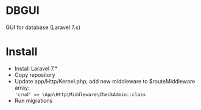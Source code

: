 # DBGUI
   GUI for database (Laravel 7.x)
# Install
 - Install  Laravel 7.*
 - Copy  repository
 - Update app/Http/Kernel.php, add new middleware to $routeMiddleware array:   
   `'crud' => \App\Http\Middleware\CheckAdmin::class` 
 - Run migrations